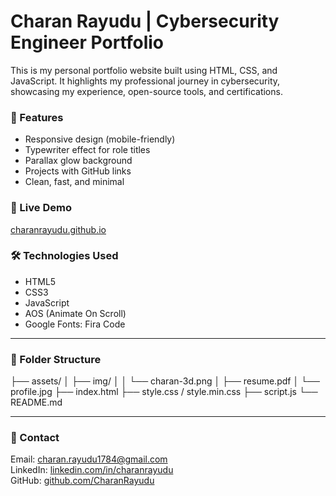 # Charan Rayudu | Cybersecurity Engineer Portfolio

This is my personal portfolio website built using HTML, CSS, and JavaScript. It highlights my professional journey in cybersecurity, showcasing my experience, open-source tools, and certifications.

### 🚀 Features

- Responsive design (mobile-friendly)
- Typewriter effect for role titles
- Parallax glow background
- Projects with GitHub links
- Clean, fast, and minimal

### 🔗 Live Demo
[charanrayudu.github.io](https://charanrayudu.github.io)

### 🛠️ Technologies Used

- HTML5
- CSS3
- JavaScript
- AOS (Animate On Scroll)
- Google Fonts: Fira Code

---

### 📁 Folder Structure
├── assets/
│ ├── img/
│ │ └── charan-3d.png
│ ├── resume.pdf
│ └── profile.jpg
├── index.html
├── style.css / style.min.css
├── script.js
└── README.md


---

### 💬 Contact
Email: charan.rayudu1784@gmail.com  
LinkedIn: [linkedin.com/in/charanrayudu](https://linkedin.com/in/charanrayudu)  
GitHub: [github.com/CharanRayudu](https://github.com/CharanRayudu)
